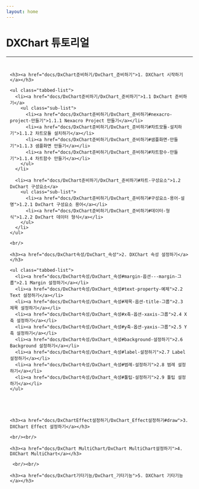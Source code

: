 ```yaml
---
layout: home
---
```




<h1> DXChart 튜토리얼</h1>
<hr/>
<div class="toc-columns">


  <div class="toc-column">
  
    <h3><a href="docs/DxChart준비하기/DxChart_준비하기">1. DXChart 시작하기</a></h3>
    
    <ul class="tabbed-list">
      <li><a href="docs/DxChart준비하기/DxChart_준비하기">1.1 DxChart 준비하기</a>
        <ul class="sub-list">
          <li><a href="docs/DxChart준비하기/DxChart_준비하기#nexacro-project-만들기">1.1.1 Nexacro Project 만들기</a></li>
          <li><a href="docs/DxChart준비하기/DxChart_준비하기#차트모듈-설치하기">1.1.2 차트모듈 설치하기</a></li>
          <li><a href="docs/DxChart준비하기/DxChart_준비하기#샘플화면-만들기">1.1.3 샘플화면 만들기</a></li>
          <li><a href="docs/DxChart준비하기/DxChart_준비하기#차트함수-만들기">1.1.4 차트함수 만들기</a></li>
        </ul>
      </li>
  
      <li><a href="docs/DxChart준비하기/DxChart_준비하기#차트-구성요소">1.2 DxChart 구성요소</a>
        <ul class="sub-list">
          <li><a href="docs/DxChart준비하기/DxChart_준비하기#구성요소-용어-설명">1.2.1 DxChart 구성요소 용어</a></li>
          <li><a href="docs/DxChart준비하기/DxChart_준비하기#데이터-형식">1.2.2 DxChart 데이터 형식</a></li>
        </ul>
      </li>
    </ul>

    <br/>

    <h3><a href="docs/DxChart속성/DxChart_속성">2. DXChart 속성 설정하기</a></h3>
  
    <ul class="tabbed-list">
      <li><a href="docs/DxChart속성/DxChart_속성#margin-옵션---margin-그룹">2.1 Margin 설정하기</a></li>
      <li><a href="docs/DxChart속성/DxChart_속성#text-property-예제">2.2 Text 설정하기</a></li>
      <li><a href="docs/DxChart속성/DxChart_속성#제목-옵션-title-그룹">2.3 제목 설정하기</a></li>
      <li><a href="docs/DxChart속성/DxChart_속성#x축-옵션-xaxis-그룹">2.4 X축 설정하기</a></li>
      <li><a href="docs/DxChart속성/DxChart_속성#y축-옵션-yaxis-그룹">2.5 Y축 설정하기</a></li>
      <li><a href="docs/DxChart속성/DxChart_속성#background-설정하기">2.6 Background 설정하기</a></li>
      <li><a href="docs/DxChart속성/DxChart_속성#label-설정하기">2.7 Label 설정하기</a></li>
      <li><a href="docs/DxChart속성/DxChart_속성#범례-설정하기">2.8 범례 설정하기</a></li>
      <li><a href="docs/DxChart속성/DxChart_속성#툴팁-설정하기">2.9 툴팁 설정하기</a></li>
    </ul>
  
  </div>
  
  <div class="toc-column">
  
    <h3><a href="docs/DxChartEffect설정하기/DxChart_Effect설정하기#draw">3. DXChart Effect 설정하기</a></h3>

    <br/><br/>

    <h3><a href="docs/DxChart MultiChart/DxChart MultiChart설정하기">4. DXChart MultiChart</a></h3>

     <br/><br/>

    <h3><a href="docs/DxChart기타기능/DxChart_기타기능">5. DXChart 기타기능</a></h3>    
  
  </div>

</div>

<style>
  .toc-columns {
    display: flex;
    flex-wrap: wrap;
    gap: 20px;
  }
  
  .toc-column {
    flex: 1 1 45%;
    padding: 10px;
  }
  
  .toc-column h3 {
    font-weight: bold;
    font-size: 1.4rem;
    margin-bottom: 0.8rem;
    color: #2c3e50;
  }
  
  .toc-column ul {
    margin-top: 0.5rem;
    margin-bottom: 0.5rem;
    list-style-type: none;
    padding-left: 0;
  }
  
  .toc-column li {
    margin-bottom: 0.3rem;
    color: #666;
  }
  
  .toc-column a {
    text-decoration: none;
    color: #333;
  }

 .toc-column a:hover{
   font-weight: 800;
    color: #333;
  }

  .tabbed-list > li {
    margin-left: 30px;
    margin-bottom: 20px;
  } 

  .sub-list > li {
    margin-left: 30px;
    margin-bottom: 10px;
  }
</style>    
